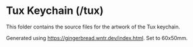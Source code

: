 # Tux Keychain (/tux)
This folder contains the source files for the artwork of the Tux keychain.

Generated using https://gingerbread.wntr.dev/index.html. Set to 60x50mm.